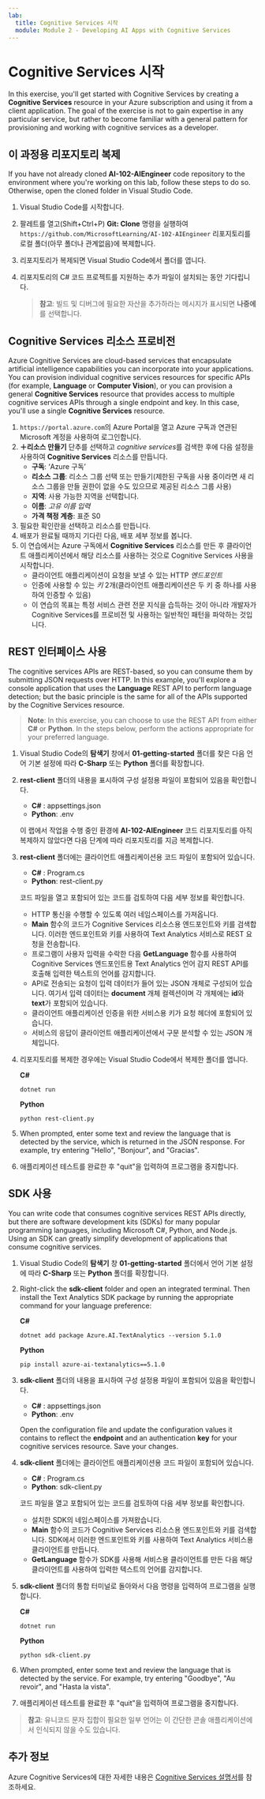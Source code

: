 ```yaml
---
lab:
  title: Cognitive Services 시작
  module: Module 2 - Developing AI Apps with Cognitive Services
---
```


# <a name="get-started-with-cognitive-services"></a>Cognitive Services 시작

In this exercise, you'll get started with Cognitive Services by creating a <bpt id="p1">**</bpt>Cognitive Services<ept id="p1">**</ept> resource in your Azure subscription and using it from a client application. The goal of the exercise is not to gain expertise in any particular service, but rather to become familiar with a general pattern for provisioning and working with cognitive services as a developer.

## <a name="clone-the-repository-for-this-course"></a>이 과정용 리포지토리 복제

If you have not already cloned <bpt id="p1">**</bpt>AI-102-AIEngineer<ept id="p1">**</ept> code repository to the environment where you're working on this lab, follow these steps to do so. Otherwise, open the cloned folder in Visual Studio Code.

1. Visual Studio Code를 시작합니다.
2. 팔레트를 열고(Shift+Ctrl+P) **Git: Clone** 명령을 실행하여 `https://github.com/MicrosoftLearning/AI-102-AIEngineer` 리포지토리를 로컬 폴더(아무 폴더나 관계없음)에 복제합니다.
3. 리포지토리가 복제되면 Visual Studio Code에서 폴더를 엽니다.
4. 리포지토리의 C# 코드 프로젝트를 지원하는 추가 파일이 설치되는 동안 기다립니다.

    > **참고**: 빌드 및 디버그에 필요한 자산을 추가하라는 메시지가 표시되면 **나중에**를 선택합니다.

## <a name="provision-a-cognitive-services-resource"></a>Cognitive Services 리소스 프로비전

Azure Cognitive Services are cloud-based services that encapsulate artificial intelligence capabilities you can incorporate into your applications. You can provision individual cognitive services resources for specific APIs (for example, <bpt id="p1">**</bpt>Language<ept id="p1">**</ept> or <bpt id="p2">**</bpt>Computer Vision<ept id="p2">**</ept>), or you can provision a general <bpt id="p3">**</bpt>Cognitive Services<ept id="p3">**</ept> resource that provides access to multiple cognitive services APIs through a single endpoint and key. In this case, you'll use a single <bpt id="p1">**</bpt>Cognitive Services<ept id="p1">**</ept> resource.

1. `https://portal.azure.com`의 Azure Portal을 열고 Azure 구독과 연관된 Microsoft 계정을 사용하여 로그인합니다.
2. **&#65291;리소스 만들기** 단추를 선택하고 *cognitive services*를 검색한 후에 다음 설정을 사용하여 **Cognitive Services** 리소스를 만듭니다.
    - **구독**: ‘Azure 구독’
    - **리소스 그룹**: 리소스 그룹 선택 또는 만들기(제한된 구독을 사용 중이라면 새 리소스 그룹을 만들 권한이 없을 수도 있으므로 제공된 리소스 그룹 사용)
    - **지역**: 사용 가능한 지역을 선택합니다.
    - **이름**: *고유 이름 입력*
    - **가격 책정 계층**: 표준 S0
3. 필요한 확인란을 선택하고 리소스를 만듭니다.
4. 배포가 완료될 때까지 기다린 다음, 배포 세부 정보를 봅니다.
5. 이 연습에서는 Azure 구독에서 **Cognitive Services** 리소스를 만든 후 클라이언트 애플리케이션에서 해당 리소스를 사용하는 것으로 Cognitive Services 사용을 시작합니다.
    - 클라이언트 애플리케이션이 요청을 보낼 수 있는 HTTP *엔드포인트*
    - 인증에 사용할 수 있는 *키* 2개(클라이언트 애플리케이션은 두 키 중 하나를 사용하여 인증할 수 있음)
    - 이 연습의 목표는 특정 서비스 관련 전문 지식을 습득하는 것이 아니라 개발자가 Cognitive Services를 프로비전 및 사용하는 일반적인 패턴을 파악하는 것입니다.

## <a name="use-a-rest-interface"></a>REST 인터페이스 사용

The cognitive services APIs are REST-based, so you can consume them by submitting JSON requests over HTTP. In this example, you'll explore a console application that uses the <bpt id="p1">**</bpt>Language<ept id="p1">**</ept> REST API to perform language detection; but the basic principle is the same for all of the APIs supported by the Cognitive Services resource.

> <bpt id="p1">**</bpt>Note<ept id="p1">**</ept>: In this exercise, you can choose to use the REST API from either <bpt id="p2">**</bpt>C#<ept id="p2">**</ept> or <bpt id="p3">**</bpt>Python<ept id="p3">**</ept>. In the steps below, perform the actions appropriate for your preferred language.

1. Visual Studio Code의 **탐색기** 창에서 **01-getting-started** 폴더를 찾은 다음 언어 기본 설정에 따라 **C-Sharp** 또는 **Python** 폴더를 확장합니다.
2. **rest-client** 폴더의 내용을 표시하여 구성 설정용 파일이 포함되어 있음을 확인합니다.
    - **C#** : appsettings.json
    - **Python**: .env

    이 랩에서 작업을 수행 중인 환경에 **AI-102-AIEngineer** 코드 리포지토리를 아직 복제하지 않았다면 다음 단계에 따라 리포지토리를 지금 복제합니다.
3. **rest-client** 폴더에는 클라이언트 애플리케이션용 코드 파일이 포함되어 있습니다.

    - **C#** : Program.cs
    - **Python**: rest-client.py

    코드 파일을 열고 포함되어 있는 코드를 검토하여 다음 세부 정보를 확인합니다.
    - HTTP 통신을 수행할 수 있도록 여러 네임스페이스를 가져옵니다.
    - **Main** 함수의 코드가 Cognitive Services 리소스용 엔드포인트와 키를 검색합니다. 이러한 엔드포인트와 키를 사용하여 Text Analytics 서비스로 REST 요청을 전송합니다.
    - 프로그램이 사용자 입력을 수락한 다음 **GetLanguage** 함수를 사용하여 Cognitive Services 엔드포인트용 Text Analytics 언어 감지 REST API를 호출해 입력한 텍스트의 언어를 감지합니다.
    - API로 전송되는 요청이 입력 데이터가 들어 있는 JSON 개체로 구성되어 있습니다. 여기서 입력 데이터는 **document** 개체 컬렉션이며 각 개체에는 **id**와 **text**가 포함되어 있습니다.
    - 클라이언트 애플리케이션 인증을 위한 서비스용 키가 요청 헤더에 포함되어 있습니다.
    - 서비스의 응답이 클라이언트 애플리케이션에서 구문 분석할 수 있는 JSON 개체입니다.
4. 리포지토리를 복제한 경우에는 Visual Studio Code에서 복제한 폴더를 엽니다.

    **C#**

    ```
    dotnet run
    ```

    **Python**

    ```
    python rest-client.py
    ```

5. When prompted, enter some text and review the language that is detected by the service, which is returned in the JSON response. For example, try entering "Hello", "Bonjour", and "Gracias".
6. 애플리케이션 테스트를 완료한 후 "quit"을 입력하여 프로그램을 중지합니다.

## <a name="use-an-sdk"></a>SDK 사용

You can write code that consumes cognitive services REST APIs directly, but there are software development kits (SDKs) for many popular programming languages, including Microsoft C#, Python, and Node.js. Using an SDK can greatly simplify development of applications that consume cognitive services.

1. Visual Studio Code의 **탐색기** 창 **01-getting-started** 폴더에서 언어 기본 설정에 따라 **C-Sharp** 또는 **Python** 폴더를 확장합니다.
2. Right-click the <bpt id="p1">**</bpt>sdk-client<ept id="p1">**</ept> folder and open an integrated terminal. Then install the Text Analytics SDK package by running the appropriate command for your language preference:

    **C#**

    ```
    dotnet add package Azure.AI.TextAnalytics --version 5.1.0
    ```

    **Python**

    ```
    pip install azure-ai-textanalytics==5.1.0
    ```

3. **sdk-client** 폴더의 내용을 표시하여 구성 설정용 파일이 포함되어 있음을 확인합니다.
    - **C#** : appsettings.json
    - **Python**: .env

    Open the configuration file and update the configuration values it contains to reflect the <bpt id="p1">**</bpt>endpoint<ept id="p1">**</ept> and an authentication <bpt id="p2">**</bpt>key<ept id="p2">**</ept> for your cognitive services resource. Save your changes.
    
4. **sdk-client** 폴더에는 클라이언트 애플리케이션용 코드 파일이 포함되어 있습니다.

    - **C#** : Program.cs
    - **Python**: sdk-client.py

    코드 파일을 열고 포함되어 있는 코드를 검토하여 다음 세부 정보를 확인합니다.
    - 설치한 SDK의 네임스페이스를 가져왔습니다.
    - **Main** 함수의 코드가 Cognitive Services 리소스용 엔드포인트와 키를 검색합니다. SDK에서 이러한 엔드포인트와 키를 사용하여 Text Analytics 서비스용 클라이언트를 만듭니다.
    - **GetLanguage** 함수가 SDK를 사용해 서비스용 클라이언트를 만든 다음 해당 클라이언트를 사용하여 입력한 텍스트의 언어를 감지합니다.
5. **sdk-client** 폴더의 통합 터미널로 돌아와서 다음 명령을 입력하여 프로그램을 실행합니다.

    **C#**

    ```
    dotnet run
    ```

    **Python**

    ```
    python sdk-client.py
    ```

6. When prompted, enter some text and review the language that is detected by the service. For example, try entering "Goodbye", "Au revoir", and "Hasta la vista".
7. 애플리케이션 테스트를 완료한 후 "quit"을 입력하여 프로그램을 중지합니다.

> **참고**: 유니코드 문자 집합이 필요한 일부 언어는 이 간단한 콘솔 애플리케이션에서 인식되지 않을 수도 있습니다.

## <a name="more-information"></a>추가 정보

Azure Cognitive Services에 대한 자세한 내용은 [Cognitive Services 설명서](https://docs.microsoft.com/azure/cognitive-services/what-are-cognitive-services)를 참조하세요.
